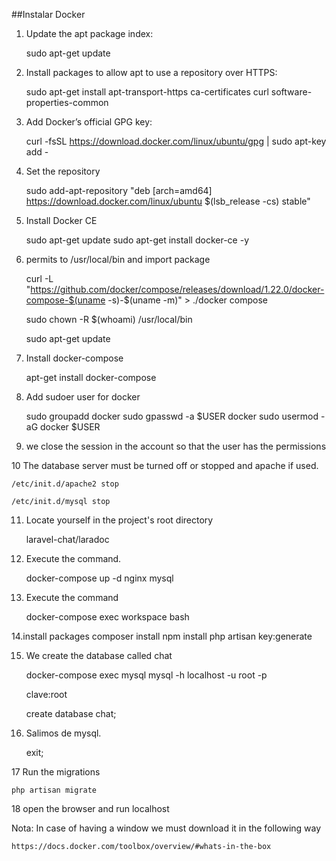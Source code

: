 ##Instalar Docker

1. Update the apt package index:
	
	sudo apt-get update

2. Install packages to allow apt to use a repository over HTTPS:

	sudo apt-get install apt-transport-https ca-certificates curl software-properties-common

3. Add Docker’s official GPG key:

	curl -fsSL https://download.docker.com/linux/ubuntu/gpg | sudo apt-key add -

4. Set the repository

	sudo add-apt-repository "deb [arch=amd64] https://download.docker.com/linux/ubuntu $(lsb_release -cs) stable"
	
5. Install Docker CE
	
	sudo apt-get update
	sudo apt-get install docker-ce -y
 
6. permits to /usr/local/bin and import package
	
	curl -L "https://github.com/docker/compose/releases/download/1.22.0/docker-compose-$(uname -s)-$(uname -m)" > ./docker		compose
	
	sudo chown -R $(whoami) /usr/local/bin
	
	sudo apt-get update

7. Install docker-compose

	apt-get install docker-compose

8. Add sudoer user for docker
	
	sudo groupadd docker
	sudo gpasswd -a $USER docker
	sudo usermod -aG docker $USER
  
9. we close the session in the account so that the user has the permissions

10 The database server must be turned off or stopped and apache if used.

	/etc/init.d/apache2 stop

	/etc/init.d/mysql stop

11. Locate yourself in the project's root directory

	laravel-chat/laradoc

12. Execute the command.

	docker-compose up -d nginx mysql

13. Execute the command

	docker-compose exec workspace bash
	
14.install packages
	composer install
	npm install
	php artisan key:generate

15. We create the database called chat

	docker-compose exec mysql mysql -h localhost -u root -p
	
	clave:root

	create database chat;

16. Salimos de mysql.

	exit;

17 Run the migrations

	php artisan migrate

18 open the browser and run localhost

Nota: In case of having a window we must download it in the following way

	https://docs.docker.com/toolbox/overview/#whats-in-the-box



